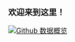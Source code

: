 ### 欢迎来到这里！

<!--
**luneice/luneice** is a ✨ _special_ ✨ repository because its `README.md` (this file) appears on your GitHub profile.

Here are some ideas to get you started:

- 🔭 I’m currently working on ...
- 🌱 I’m currently learning ...
- 👯 I’m looking to collaborate on ...
- 🤔 I’m looking for help with ...
- 💬 Ask me about ...
- 📫 How to reach me: ...
- 😄 Pronouns: ...
- ⚡ Fun fact: ...
-->

[![Github 数据概览](https://github-readme-stats.vercel.app/api?username=luneice)](https://github-readme-stats.vercel.app/api?username=luneice)
